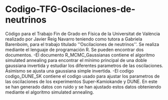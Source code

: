 # Codigo-TFG-Oscilaciones-de-neutrinos
Código para el Trabajo Fin de Grado en Física de la Universitat de València realizado por Javier Reig Navarro teniendo como tutora a Gabriela Barenboim, para el trabajo titulado ''Oscilaciones de neutrinos''. Se realiza mediante el lenguaje de programación R. Se pueden encontrar dos documentos. 
-El documento R_MCMC_Gaussianas contiene el algoritmo simulated annealing para encontrar el mínimo principal de una doble gaussiana invertida y estudiar los diferentes parametros de las oscilaciones. Asimismo se ajusta una gaussiana simple invertida.
-El codigo codigo_DUNE_SK contiene el codigo usado para ajustar los parametros de las oscilaciones de los experimentos Super-Kamiokande y DUNE. En este se han generado datos con ruido y se han ajustado estos datos obteniendo mediante el algoritmo simulated annealing.
